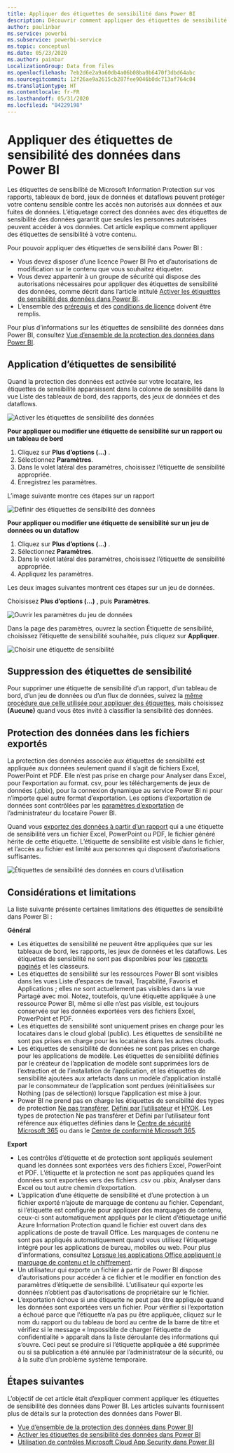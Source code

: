 ```yaml
---
title: Appliquer des étiquettes de sensibilité dans Power BI
description: Découvrir comment appliquer des étiquettes de sensibilité des données dans Power BI
author: paulinbar
ms.service: powerbi
ms.subservice: powerbi-service
ms.topic: conceptual
ms.date: 05/23/2020
ms.author: painbar
LocalizationGroup: Data from files
ms.openlocfilehash: 7eb2d6e2a9a60db4a06b08ba0b6470f3dbd64abc
ms.sourcegitcommit: 12f26ae9a2615cb287fee9046b0dc713af764c04
ms.translationtype: HT
ms.contentlocale: fr-FR
ms.lasthandoff: 05/31/2020
ms.locfileid: "84229198"
---
```

# <a name="apply-data-sensitivity-labels-in-power-bi"></a>Appliquer des étiquettes de sensibilité des données dans Power BI

Les étiquettes de sensibilité de Microsoft Information Protection sur vos rapports, tableaux de bord, jeux de données et dataflows peuvent protéger votre contenu sensible contre les accès non autorisés aux données et aux fuites de données. L’étiquetage correct des données avec des étiquettes de sensibilité des données garantit que seules les personnes autorisées peuvent accéder à vos données. Cet article explique comment appliquer des étiquettes de sensibilité à votre contenu.

Pour pouvoir appliquer des étiquettes de sensibilité dans Power BI :
* Vous devez disposer d’une licence Power BI Pro et d’autorisations de modification sur le contenu que vous souhaitez étiqueter.
* Vous devez appartenir à un groupe de sécurité qui dispose des autorisations nécessaires pour appliquer des étiquettes de sensibilité des données, comme décrit dans l’article intitulé [Activer les étiquettes de sensibilité des données dans Power BI](../admin/service-security-enable-data-sensitivity-labels.md#enable-data-sensitivity-labels).
* L’ensemble des [prérequis](../admin/service-security-data-protection-overview.md#requirements-for-using-sensitivity-labels-in-power-bi) et des [conditions de licence](../admin/service-security-data-protection-overview.md#licensing) doivent être remplis.

Pour plus d’informations sur les étiquettes de sensibilité des données dans Power BI, consultez [Vue d’ensemble de la protection des données dans Power BI](../admin/service-security-data-protection-overview.md).

## <a name="applying-sensitivity-labels"></a>Application d’étiquettes de sensibilité

Quand la protection des données est activée sur votre locataire, les étiquettes de sensibilité apparaissent dans la colonne de sensibilité dans la vue Liste des tableaux de bord, des rapports, des jeux de données et des dataflows.

![Activer les étiquettes de sensibilité des données](media/service-security-apply-data-sensitivity-labels/apply-data-sensitivity-labels-01.png)

**Pour appliquer ou modifier une étiquette de sensibilité sur un rapport ou un tableau de bord**
1. Cliquez sur **Plus d’options (...)** .
1. Sélectionnez **Paramètres**.
1. Dans le volet latéral des paramètres, choisissez l’étiquette de sensibilité appropriée.
1. Enregistrez les paramètres.

L’image suivante montre ces étapes sur un rapport

![Définir des étiquettes de sensibilité des données](media/service-security-apply-data-sensitivity-labels/apply-data-sensitivity-labels-02.png)

**Pour appliquer ou modifier une étiquette de sensibilité sur un jeu de données ou un dataflow**

1. Cliquez sur **Plus d’options (...)** .
1. Sélectionnez **Paramètres**.
1. Dans le volet latéral des paramètres, choisissez l’étiquette de sensibilité appropriée.
1. Appliquez les paramètres.

Les deux images suivantes montrent ces étapes sur un jeu de données.

Choisissez **Plus d’options (...)** , puis **Paramètres**.

![Ouvrir les paramètres du jeu de données](media/service-security-apply-data-sensitivity-labels/apply-data-sensitivity-labels-05.png)

Dans la page des paramètres, ouvrez la section Étiquette de sensibilité, choisissez l’étiquette de sensibilité souhaitée, puis cliquez sur **Appliquer**.

![Choisir une étiquette de sensibilité](media/service-security-apply-data-sensitivity-labels/apply-data-sensitivity-labels-06.png)

## <a name="removing-sensitivity-labels"></a>Suppression des étiquettes de sensibilité
Pour supprimer une étiquette de sensibilité d’un rapport, d’un tableau de bord, d’un jeu de données ou d’un flux de données, suivez la [même procédure que celle utilisée pour appliquer des étiquettes](#applying-sensitivity-labels), mais choisissez **(Aucune)** quand vous êtes invité à classifier la sensibilité des données. 

## <a name="data-protection-in-exported-files"></a>Protection des données dans les fichiers exportés

La protection des données associée aux étiquettes de sensibilité est appliquée aux données seulement quand il s’agit de fichiers Excel, PowerPoint et PDF. Elle n’est pas prise en charge pour Analyser dans Excel, pour l’exportation au format. csv, pour les téléchargements de jeux de données (.pbix), pour la connexion dynamique au service Power BI ni pour n’importe quel autre format d’exportation. Les options d’exportation de données sont contrôlées par les [paramètres d’exportation](../service-admin-portal.md#export-and-sharing-settings) de l’administrateur du locataire Power BI.

Quand vous [exportez des données à partir d’un rapport](https://docs.microsoft.com/power-bi/consumer/end-user-export) qui a une étiquette de sensibilité vers un fichier Excel, PowerPoint ou PDF, le fichier généré hérite de cette étiquette. L’étiquette de sensibilité est visible dans le fichier, et l’accès au fichier est limité aux personnes qui disposent d’autorisations suffisantes.

![Étiquettes de sensibilité des données en cours d’utilisation](media/service-security-apply-data-sensitivity-labels/apply-data-sensitivity-labels-04b.png)

## <a name="considerations-and-limitations"></a>Considérations et limitations

La liste suivante présente certaines limitations des étiquettes de sensibilité dans Power BI :

**Général**
* Les étiquettes de sensibilité ne peuvent être appliquées que sur les tableaux de bord, les rapports, les jeux de données et les dataflows. Les étiquettes de sensibilité ne sont pas disponibles pour les [rapports paginés](../paginated-reports/report-builder-power-bi.md) et les classeurs.
* Les étiquettes de sensibilité sur les ressources Power BI sont visibles dans les vues Liste d’espaces de travail, Traçabilité, Favoris et Applications ; elles ne sont actuellement pas visibles dans la vue Partagé avec moi. Notez, toutefois, qu’une étiquette appliquée à une ressource Power BI, même si elle n’est pas visible, est toujours conservée sur les données exportées vers des fichiers Excel, PowerPoint et PDF.
* Les étiquettes de sensibilité sont uniquement prises en charge pour les locataires dans le cloud global (public). Les étiquettes de sensibilité ne sont pas prises en charge pour les locataires dans les autres clouds.
* Les étiquettes de sensibilité de données ne sont pas prises en charge pour les applications de modèle. Les étiquettes de sensibilité définies par le créateur de l’application de modèle sont supprimées lors de l’extraction et de l’installation de l’application, et les étiquettes de sensibilité ajoutées aux artefacts dans un modèle d’application installé par le consommateur de l’application sont perdues (réinitialisées sur Nothing (pas de sélection)) lorsque l’application est mise à jour.
* Power BI ne prend pas en charge les étiquettes de sensibilité des types de protection [Ne pas transférer](https://docs.microsoft.com/microsoft-365/compliance/encryption-sensitivity-labels?view=o365-worldwide#let-users-assign-permissions), [Défini par l’utilisateur](https://docs.microsoft.com/microsoft-365/compliance/encryption-sensitivity-labels?view=o365-worldwide#let-users-assign-permissions) et [HYOK](https://docs.microsoft.com/azure/information-protection/configure-adrms-restrictions). Les types de protection Ne pas transférer et Défini par l’utilisateur font référence aux étiquettes définies dans le [Centre de sécurité Microsoft 365](https://security.microsoft.com/) ou dans le [Centre de conformité Microsoft 365](https://compliance.microsoft.com/).

**Export**
* Les contrôles d’étiquette et de protection sont appliqués seulement quand les données sont exportées vers des fichiers Excel, PowerPoint et PDF. L’étiquette et la protection ne sont pas appliquées quand les données sont exportées vers des fichiers .csv ou .pbix, Analyser dans Excel ou tout autre chemin d’exportation.
* L’application d’une étiquette de sensibilité et d’une protection à un fichier exporté n’ajoute de marquage de contenu au fichier. Cependant, si l’étiquette est configurée pour appliquer des marquages de contenu, ceux-ci sont automatiquement appliqués par le client d’étiquetage unifié Azure Information Protection quand le fichier est ouvert dans des applications de poste de travail Office. Les marquages de contenu ne sont pas appliqués automatiquement quand vous utilisez l’étiquetage intégré pour les applications de bureau, mobiles ou web. Pour plus d’informations, consultez [Lorsque les applications Office appliquent le marquage de contenu et le chiffrement](https://docs.microsoft.com/microsoft-365/compliance/sensitivity-labels-office-apps?view=o365-worldwide#when-office-apps-apply-content-marking-and-encryption).
* Un utilisateur qui exporte un fichier à partir de Power BI dispose d’autorisations pour accéder à ce fichier et le modifier en fonction des paramètres d’étiquette de sensibilité. L’utilisateur qui exporte les données n’obtient pas d’autorisations de propriétaire sur le fichier.
* L’exportation échoue si une étiquette ne peut pas être appliquée quand les données sont exportées vers un fichier. Pour vérifier si l’exportation a échoué parce que l’étiquette n’a pas pu être appliquée, cliquez sur le nom du rapport ou du tableau de bord au centre de la barre de titre et vérifiez si le message « Impossible de charger l’étiquette de confidentialité » apparaît dans la liste déroulante des informations qui s’ouvre. Ceci peut se produire si l’étiquette appliquée a été supprimée ou si sa publication a été annulée par l’administrateur de la sécurité, ou à la suite d’un problème système temporaire.

## <a name="next-steps"></a>Étapes suivantes

L’objectif de cet article était d’expliquer comment appliquer les étiquettes de sensibilité des données dans Power BI. Les articles suivants fournissent plus de détails sur la protection des données dans Power BI. 

* [Vue d’ensemble de la protection des données dans Power BI](../admin/service-security-data-protection-overview.md)
* [Activer les étiquettes de sensibilité des données dans Power BI](../admin/service-security-enable-data-sensitivity-labels.md)
* [Utilisation de contrôles Microsoft Cloud App Security dans Power BI](../admin/service-security-using-microsoft-cloud-app-security-controls.md)